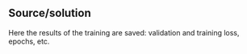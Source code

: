 ## Source/solution
Here the results of the training are saved: validation and training loss, epochs, etc. 
